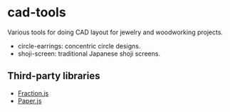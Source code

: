 # cad-tools

Various tools for doing CAD layout for jewelry and woodworking projects.

* circle-earrings: concentric circle designs.
* shoji-screen: traditional Japanese shoji screens.

## Third-party libraries

* [Fraction.js](https://github.com/infusion/Fraction.js)
* [Paper.js](http://paperjs.org)